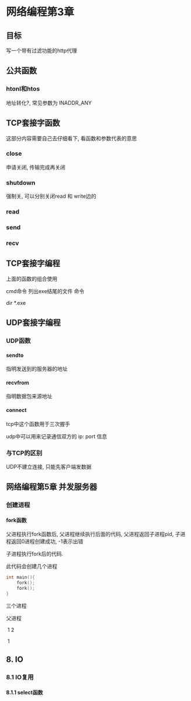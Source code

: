 # 网络编程第3章

## 目标

写一个带有过滤功能的http代理

## 公共函数

### htonl和htos

地址转化?, 常见参数为 INADDR_ANY

## TCP套接字函数

这部分内容需要自己去仔细看下, 看函数和参数代表的意思

### close

申请关闭, 传输完成再关闭

### shutdown

强制关, 可以分别关闭read 和 write边的

### read 

### send

### recv

## TCP套接字编程

上面的函数的组合使用

cmd命令 列出exe结尾的文件 命令  

dir *.exe

## UDP套接字编程

### UDP函数

#### sendto

指明发送到的服务器的地址

#### recvfrom

指明数据包来源地址 

#### connect 

tcp中这个函数用于三次握手

udp中可以用来记录通信双方的 ip: port 信息

### 与TCP的区别

UDP不建立连接, 只能先客户端发数据





## 网络编程第5章 并发服务器

### 创建进程

#### fork函数

父进程执行fork函数后, 父进程继续执行后面的代码, 父进程返回子进程pid, 子进程返回0进程创建成功, -1表示出错

子进程执行fork后的代码.

此代码会创建几个进程

```c
int main(){
    fork();
    fork();
}
```

三个进程

父进程

​		1  2

​		1

## 8. IO

### 8.1 IO复用

#### 8.1.1 select函数

